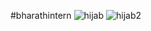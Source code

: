 #bharathintern
![hijab](https://github.com/Ruksana121/portifoliowebsite/assets/153189505/1259d4f5-b996-4970-b4fd-0601499dfd66)
![hijab2](https://github.com/Ruksana121/portifoliowebsite/assets/153189505/579f2982-5f79-493c-8f63-dab24bc4c086)
